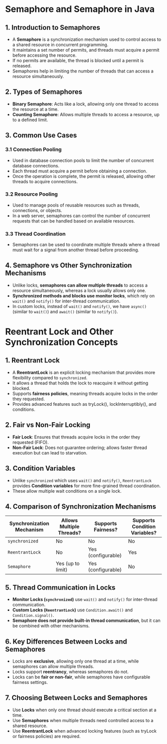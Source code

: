 # **Semaphore and Semaphore in Java**

## **1. Introduction to Semaphores**
- A **Semaphore** is a synchronization mechanism used to control access to a shared resource in concurrent programming.
- It maintains a set number of permits, and threads must acquire a permit before accessing the resource.
- If no permits are available, the thread is blocked until a permit is released.
- Semaphores help in limiting the number of threads that can access a resource simultaneously.

## **2. Types of Semaphores**
- **Binary Semaphore**: Acts like a lock, allowing only one thread to access the resource at a time.
- **Counting Semaphore**: Allows multiple threads to access a resource, up to a defined limit.

## **3. Common Use Cases**
### **3.1 Connection Pooling**
- Used in database connection pools to limit the number of concurrent database connections.
- Each thread must acquire a permit before obtaining a connection.
- Once the operation is complete, the permit is released, allowing other threads to acquire connections.

### **3.2 Resource Pooling**
- Used to manage pools of reusable resources such as threads, connections, or objects.
- In a web server, semaphores can control the number of concurrent requests that can be handled based on available resources.

### **3.3 Thread Coordination**
- Semaphores can be used to coordinate multiple threads where a thread must wait for a signal from another thread before proceeding.

## **4. Semaphore vs Other Synchronization Mechanisms**
- Unlike locks, **semaphores can allow multiple threads** to access a resource simultaneously, whereas a lock usually allows only one.
- **Synchronized methods and blocks use monitor locks**, which rely on `wait()` and `notify()` for inter-thread communication.
- In custom locks, instead of `wait()` and `notify()`, we have `async()` (similar to `wait()`) and `await()` (similar to `notify()`).

# **Reentrant Lock and Other Synchronization Concepts**

## **1. Reentrant Lock**
- A **ReentrantLock** is an explicit locking mechanism that provides more flexibility compared to `synchronized`.
- It allows a thread that holds the lock to reacquire it without getting blocked.
- Supports **fairness policies**, meaning threads acquire locks in the order they requested.
- Provides advanced features such as tryLock(), lockInterruptibly(), and conditions.

## **2. Fair vs Non-Fair Locking**
- **Fair Lock**: Ensures that threads acquire locks in the order they requested (FIFO).
- **Non-Fair Lock**: Does not guarantee ordering; allows faster thread execution but can lead to starvation.

## **3. Condition Variables**
- Unlike `synchronized` which uses `wait()` and `notify()`, `ReentrantLock` provides **Condition variables** for more fine-grained thread coordination.
- These allow multiple wait conditions on a single lock.

## **4. Comparison of Synchronization Mechanisms**
| Synchronization Mechanism | Allows Multiple Threads? | Supports Fairness? | Supports Condition Variables? |
|---------------------------|-------------------------|--------------------|-----------------------------|
| `synchronized`           | No                      | No                 | No                          |
| `ReentrantLock`          | No                      | Yes (configurable)  | Yes                         |
| `Semaphore`              | Yes (up to limit)       | Yes (configurable)  | No                          |

## **5. Thread Communication in Locks**
- **Monitor Locks (`synchronized`)** use `wait()` and `notify()` for inter-thread communication.
- **Custom Locks (`ReentrantLock`)** use `Condition.await()` and `Condition.signal()`.
- **Semaphore does not provide built-in thread communication**, but it can be combined with other mechanisms.

## **6. Key Differences Between Locks and Semaphores**
- Locks are **exclusive**, allowing only one thread at a time, while semaphores can allow multiple threads.
- Locks support **reentrancy**, whereas semaphores do not.
- Locks can be **fair or non-fair**, while semaphores have configurable fairness settings.

## **7. Choosing Between Locks and Semaphores**
- Use **Locks** when only one thread should execute a critical section at a time.
- Use **Semaphores** when multiple threads need controlled access to a shared resource.
- Use **ReentrantLock** when advanced locking features (such as tryLock or fairness policies) are required.


